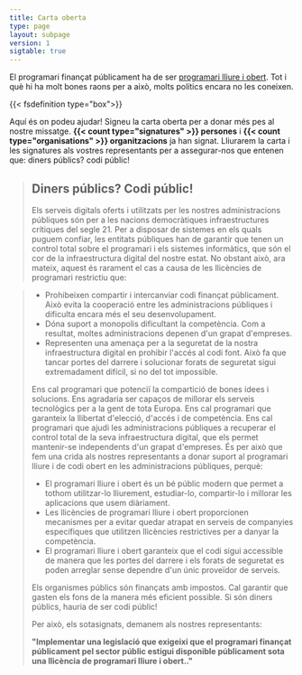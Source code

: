 ```yaml
---
title: Carta oberta
type: page
layout: subpage
version: 1
sigtable: true
---
```


El programari finançat públicament ha de ser [programari lliure i obert][fs]. Tot i què hi ha molt bones raons per a això, molts polítics encara no les coneixen.

{{< fsdefinition type="box">}}

Aquí és on podeu ajudar! Signeu la carta oberta per a donar més pes al nostre missatge. **{{< count type="signatures" >}} persones** i **{{< count type="organisations" >}} organitzacions** ja han signat. Lliurarem la carta i les signatures als vostres representants per a assegurar-nos que entenen que: diners públics? codi públic! 

> ## Diners públics? Codi públic!
> 
> Els serveis digitals oferts i utilitzats per les nostres administracions públiques són per a les nacions democràtiques infraestructures crítiques del segle 21. Per a disposar de sistemes en els quals puguem confiar, les entitats públiques han de garantir que tenen un control total sobre el programari i els sistemes informàtics, que són el cor de la infraestructura digital del nostre estat. No obstant això, ara mateix, aquest és rarament el cas a causa de les llicències de programari restrictiu que:

> 
> * Prohibeixen compartir i intercanviar codi finançat públicament. Això evita la cooperació entre les administracions públiques i dificulta encara més el seu desenvolupament.
> * Dóna suport a monopolis dificultant la competència. Com a resultat, moltes administracions depenen d'un grapat d'empreses.
> * Representen una amenaça per a la seguretat de la nostra infraestructura digital en prohibir l'accés al codi font. Això fa que tancar portes del darrere i solucionar forats de seguretat sigui extremadament difícil, si no del tot impossible.
>
> Ens cal programari que potenciï la compartició de bones idees i solucions. Ens agradaria ser capaços de millorar els serveis tecnològics per a la gent de tota Europa. Ens cal programari que garanteix la llibertat d'elecció, d'accés i de competència. Ens cal programari que ajudi les administracions públiques a recuperar el control total de la seva infraestructura digital, que els permet mantenir-se independents d'un grapat d'empreses. És per això que fem una crida als nostres representants a donar suport al programari lliure i de codi obert en les administracions públiques, perquè:
> 
> * El programari lliure i obert és un bé públic modern que permet a tothom utilitzar-lo lliurement, estudiar-lo, compartir-lo i millorar les aplicacions que usem diàriament. 
> * Les llicències de programari lliure i obert proporcionen mecanismes per a evitar quedar atrapat en serveis de companyies específiques que utilitzen llicències restrictives per a danyar la competència.
> *  El programari lliure i obert garanteix que el codi sigui accessible de manera que les portes del darrere i els forats de seguretat es poden arreglar sense dependre d'un únic proveïdor de serveis. 
> 
> Els organismes públics són finançats amb impostos. Cal garantir que gasten els fons de la manera més eficient possible. Si són diners públics, hauria de ser codi públic! 
> 
> Per això, els sotasignats, demanem als nostres representants:
> 
> **"Implementar una legislació que exigeixi que el programari finançat públicament pel sector públic estigui disponible públicament sota una llicència de programari lliure i obert.."**

[fs]: https://fsfe.org/freesoftware/basics/summary.html "El programari lliure dóna el dret a tothom a utilitzar, estudiar, compartir i millorar el programari. Aquest dret ajuda a recolzar altres llibertats fonamentals com la llibertat d'expressió, premsa o privadesa.."
